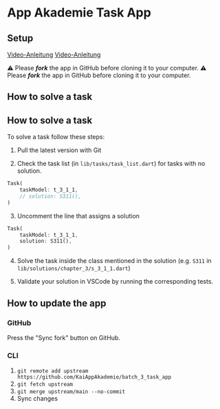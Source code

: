 # App Akademie Task App

## Setup

[Video-Anleitung](https://www.youtube.com/watch?v=VHsAfd0oumM)
[Video-Anleitung](https://www.youtube.com/watch?v=VHsAfd0oumM)

⚠️ Please ***fork*** the app in GitHub before cloning it to your computer.
⚠️ Please ***fork*** the app in GitHub before cloning it to your computer.

## How to solve a task
## How to solve a task

To solve a task follow these steps:

1. Pull the latest version with Git

2. Check the task list (in `lib/tasks/task_list.dart`) for tasks with no solution.
```dart
Task(
    taskModel: t_3_1_1,
    // solution: S311(),
)
```

3. Uncomment the line that assigns a solution
```dart
Task(
    taskModel: t_3_1_1,
    solution: S311(),
)
```

4. Solve the task inside the class mentioned in the solution (e.g. `S311` in `lib/solutions/chapter_3/s_3_1_1.dart`)


5. Validate your solution in VSCode by running the corresponding tests.

## How to update the app

### GitHub 

Press the "Sync fork" button on GitHub.

### CLI

1. `git remote add upstream https://github.com/KaiAppAkademie/batch_3_task_app`
2. `git fetch upstream`
3. `git merge upstream/main --no-commit`
4. Sync changes